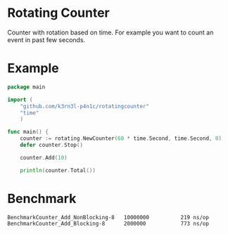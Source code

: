 # Rotating Counter

Counter with rotation based on time. For example you want to count an event in past few seconds.

# Example

```go
package main

import (
	"github.com/k3rn3l-p4n1c/rotatingcounter"
	"time"
	)

func main() {
	counter := rotating.NewCounter(60 * time.Second, time.Second, 0)
	defer counter.Stop()

	counter.Add(10)

	println(counter.Total())

```  

# Benchmark
```
BenchmarkCounter_Add_NonBlocking-8 	 10000000	       219 ns/op
BenchmarkCounter_Add_Blocking-8   	 2000000	       773 ns/op
```